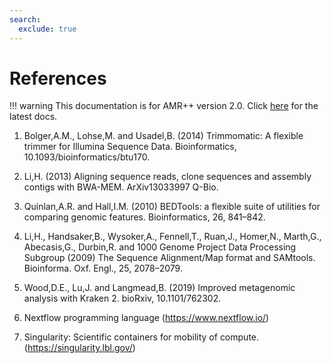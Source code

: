 ```yaml
---
search:
  exclude: true
---
```


# References

!!! warning
    This documentation is for AMR++ version 2.0. Click [here](../latest/introduction.md) for the latest docs.

1. Bolger,A.M., Lohse,M. and Usadel,B. (2014) Trimmomatic: A flexible trimmer for Illumina Sequence Data. Bioinformatics, 10.1093/bioinformatics/btu170.

1. Li,H. (2013) Aligning sequence reads, clone sequences and assembly contigs with BWA-MEM. ArXiv13033997 Q-Bio.

1. Quinlan,A.R. and Hall,I.M. (2010) BEDTools: a flexible suite of utilities for comparing genomic features. Bioinformatics, 26, 841–842.

1. Li,H., Handsaker,B., Wysoker,A., Fennell,T., Ruan,J., Homer,N., Marth,G., Abecasis,G., Durbin,R. and 1000 Genome Project Data Processing Subgroup (2009) The Sequence Alignment/Map format and SAMtools. Bioinforma. Oxf. Engl., 25, 2078–2079.

1. Wood,D.E., Lu,J. and Langmead,B. (2019) Improved metagenomic analysis with Kraken 2. bioRxiv, 10.1101/762302.

1. Nextflow programming language (https://www.nextflow.io/)

1. Singularity: Scientific containers for mobility of compute. (https://singularity.lbl.gov/)